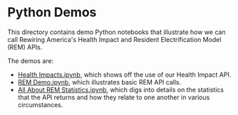 # Python Demos

This directory contains demo Python notebooks that illustrate how we can call Rewiring America's
Health Impact and Resident Electrification Model (REM) APIs. 

The demos are:

- [Health Impacts.ipynb](./Health%20Impacts.ipynb), which shows off the use of our Health Impact API.
- [REM Demo.ipynb](./REM%20Demo.ipynb), which illustrates
  basic REM API calls.
- [All About REM
  Statistics.ipynb](./All%20About%20REM%20Statistics.ipynb), which
  digs into details on the statistics that the API returns and how they relate to one another in various
  circumstances.
